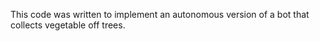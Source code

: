 This code was written to implement an autonomous version of a bot that collects vegetable off trees. 
